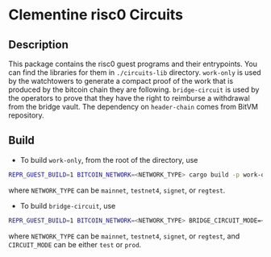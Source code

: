 # Clementine risc0 Circuits

## Description
This package contains the risc0 guest programs and their entrypoints. You can find the libraries for them in `./circuits-lib` directory.
`work-only` is used by the watchtowers to generate a compact proof of the work that is produced by the bitcoin chain they are following.
`bridge-circuit` is used by the operators to prove that they have the right to reimburse a withdrawal from the bridge vault.
The dependency on `header-chain` comes from BitVM repository.

## Build
- To build `work-only`, from the root of the directory, use
```bash
REPR_GUEST_BUILD=1 BITCOIN_NETWORK=<NETWORK_TYPE> cargo build -p work-only --release
```
where `NETWORK_TYPE` can be `mainnet`, `testnet4`, `signet`, or `regtest`.

- To build `bridge-circuit`, use
```bash
REPR_GUEST_BUILD=1 BITCOIN_NETWORK=<NETWORK_TYPE> BRIDGE_CIRCUIT_MODE=<CIRCUIT_MODE> cargo build -p bridge-circuit --release
```
where `NETWORK_TYPE` can be `mainnet`, `testnet4`, `signet`, or `regtest`, and `CIRCUIT_MODE` can be either `test` or `prod`.


